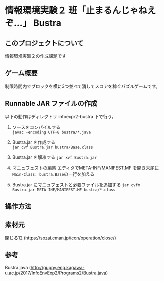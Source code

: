 # 情報環境実験２ 班「止まるんじゃねえぞ…」 Bustra

## このプロジェクトについて
情報環境実験２の作成課題です

## ゲーム概要
制限時間内でブロックを横に3つ並べて消してスコアを稼ぐパズルゲームです。

## Runnable JAR ファイルの作成
以下の動作はディレクトリ infoexpr2-bustra 下で行う。

1. ソースをコンパイルする  
   `javac -encoding UTF-8 bustra/*.java`

2. Bustra.jar を作成する  
   `jar cvf Bustra.jar bustra/Base.class`

3. Bustra.jar を解凍する
   `jar xvf Bustra.jar`

4. マニュフェストの編集
   エディタでMETA-INF/MANIFEST.MF を開き末尾に`Main-Class: bustra.Base`の一行を加える

5. Bustra.jar にマニュフェストと必要ファイルを追加する
   `jar cvfm Bustra.jar META-INF/MANIFEST.MF bustra/*.class`

## 操作方法


## 素材元
閉じる12 (https://sozai.cman.jp/icon/operation/close/)

## 参考
Bustra.java (http://guppy.eng.kagawa-u.ac.jp/2017/InfoEnvExp2/Programs2/Bustra.java)
